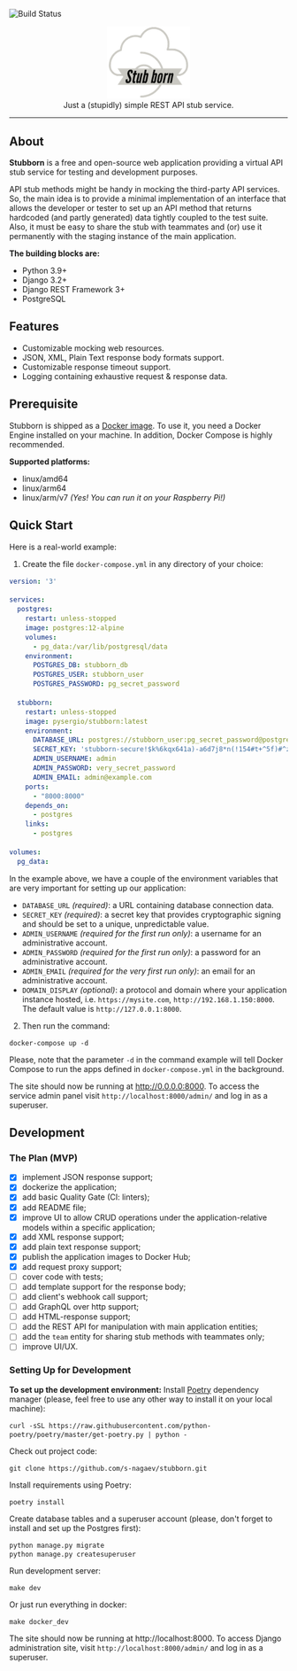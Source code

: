![Build Status](https://github.com/s-nagaev/stubborn/workflows/Quality%20Gate/badge.svg)

<p align="center">
  <img width=150 src="docs/logo.png" alt="logo">
  <br>
Just a (stupidly) simple REST API stub service.
</p>

* * *

## About
**Stubborn** is a free and open-source web application providing a virtual API stub service for testing and 
development purposes.

API stub methods might be handy in mocking the third-party API services. So, the main idea is to provide a minimal 
implementation of an interface that allows the developer or tester to set up an API method that returns hardcoded 
(and partly generated) data tightly coupled to the test suite. Also, it must be easy to share the stub with 
teammates and (or) use it permanently with the staging instance of the main application.

**The building blocks are:**
- Python 3.9+
- Django 3.2+
- Django REST Framework 3+
- PostgreSQL

## Features
- Customizable mocking web resources.
- JSON, XML, Plain Text response body formats support.
- Customizable response timeout support.
- Logging containing exhaustive request & response data.

## Prerequisite
Stubborn is shipped as a [Docker image](https://hub.docker.com/r/pysergio/stubborn). 
To use it, you need a Docker Engine installed on your machine. In addition, Docker Compose is highly recommended.

**Supported platforms:**
- linux/amd64
- linux/arm64
- linux/arm/v7 *(Yes! You can run it on your Raspberry Pi!)*

## Quick Start
Here is a real-world example: 
1. Create the file `docker-compose.yml` in any directory of your choice:

```yaml
version: '3'

services:
  postgres:
    restart: unless-stopped
    image: postgres:12-alpine
    volumes:
      - pg_data:/var/lib/postgresql/data
    environment:
      POSTGRES_DB: stubborn_db
      POSTGRES_USER: stubborn_user
      POSTGRES_PASSWORD: pg_secret_password

  stubborn:
    restart: unless-stopped
    image: pysergio/stubborn:latest
    environment:
      DATABASE_URL: postgres://stubborn_user:pg_secret_password@postgres:5432/stubborn_db
      SECRET_KEY: 'stubborn-secure!$k%6kqx641a)-a6d7j8*n(!154#t+^5f)#^z5mjvlrf#u!'
      ADMIN_USERNAME: admin
      ADMIN_PASSWORD: very_secret_password
      ADMIN_EMAIL: admin@example.com
    ports:
      - "8000:8000"
    depends_on:
      - postgres
    links:
      - postgres

volumes:
  pg_data:
```

In the example above, we have a couple of the environment variables that are very important for setting up our 
application:
- `DATABASE_URL` *(required)*: a URL containing database connection data. 
- `SECRET_KEY` *(required)*: a secret key that provides cryptographic signing and should be set to a unique, 
unpredictable value.
- `ADMIN_USERNAME` *(required for the first run only)*: a username for an administrative account.
- `ADMIN_PASSWORD` *(required for the first run only)*: a password for an administrative account.
- `ADMIN_EMAIL` *(required for the very first run only)*: an email for an administrative account.
- `DOMAIN_DISPLAY` *(optional)*: a protocol and domain where your application instance hosted, i.e. 
`https://mysite.com`, `http://192.168.1.150:8000`. The default value is `http://127.0.0.1:8000`.

2. Then run the command:
```shell
docker-compose up -d
```
Please, note that the parameter `-d` in the command example will tell Docker Compose to run the apps defined in
`docker-compose.yml` in the background.

The site should now be running at http://0.0.0.0:8000. To access the service admin panel visit 
`http://localhost:8000/admin/` and log in as a superuser.

## Development

### The Plan (MVP)
- [x] implement JSON response support;
- [x] dockerize the application;
- [x] add basic Quality Gate (CI: linters);
- [x] add README file;
- [x] improve UI to allow CRUD operations under the application-relative models within a specific application;
- [x] add XML response support;
- [x] add plain text response support;
- [x] publish the application images to Docker Hub;
- [x] add request proxy support;
- [ ] cover code with tests;
- [ ] add template support for the response body;
- [ ] add client's webhook call support;
- [ ] add GraphQL over http support;
- [ ] add HTML-response support;
- [ ] add the REST API for manipulation with main application entities;  
- [ ] add the `team` entity for sharing stub methods with teammates only;
- [ ] improve UI/UX.

### Setting Up for Development
**To set up the development environment:**
Install [Poetry](https://python-poetry.org/) dependency manager (please, feel free to use any other way to install it
on your local machine):
```shell
curl -sSL https://raw.githubusercontent.com/python-poetry/poetry/master/get-poetry.py | python -
```

Check out project code:
```shell
git clone https://github.com/s-nagaev/stubborn.git
```

Install requirements using Poetry:
```shell
poetry install
```

Create database tables and a superuser account (please, don't forget to install and set up the Postgres first):
```shell
python manage.py migrate
python manage.py createsuperuser
```

Run development server:
```shell
make dev
```

Or just run everything in docker:
```shell
make docker_dev
```

The site should now be running at http://localhost:8000. To access Django administration site, 
visit `http://localhost:8000/admin/` and log in as a superuser.
